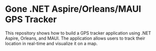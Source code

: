 # Gone .NET Aspire/Orleans/MAUI GPS Tracker

This repository shows how to build a GPS tracker application using .NET Aspire, Orleans, and MAUI. The application allows users to track their location in real-time and visualize it on a map.

